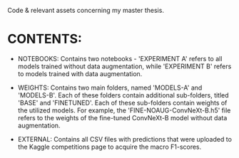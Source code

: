 Code &amp; relevant assets concerning my master thesis.

# CONTENTS:

* NOTEBOOKS: Contains two notebooks - 'EXPERIMENT A' refers to all models trained without data augmentation, while 'EXPERIMENT B' refers to models trained with data augmentation.

* WEIGHTS: Contains two main folders, named 'MODELS-A' and 'MODELS-B'. Each of these folders contain additional sub-folders, titled 'BASE' and 'FINETUNED'. Each of these sub-folders contain weights of the utilized models. For example, the 'FINE-NOAUG-ConvNeXt-B.h5' file refers to the weights of the fine-tuned ConvNeXt-B model without data augmentation.

* EXTERNAL: Contains all CSV files with predictions that were uploaded to the Kaggle competitions page to acquire the macro F1-scores.
